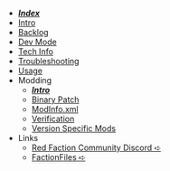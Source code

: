 - [***Index***](/)
- [Intro](/intro.md)
- [Backlog](/backlog.md)
- [Dev Mode](/dev_mode.md)
- [Tech Info](/tech.md)
- [Troubleshooting](/troubleshooting.md)
- [Usage](/usage.md)
- Modding
  - [***Intro***](/modding/intro.md)
  - [Binary Patch](/modding/binary_patch.md)
  - [ModInfo.xml](/modding/modinfo.md)
  - [Verification](/modding/verification.md)
  - [Version Specific Mods](/modding/version_specific.md)
- Links
  - [Red Faction Community Discord ➪](https://discord.gg/factionfiles)
  - [FactionFiles ➪](https://www.factionfiles.com/)